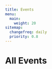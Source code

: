 ```yaml
---
title: Events
menu:
  main:
    weight: 20
sitemap:
  changefreq: daily
  priority: 0.8
---
```


# All Events
